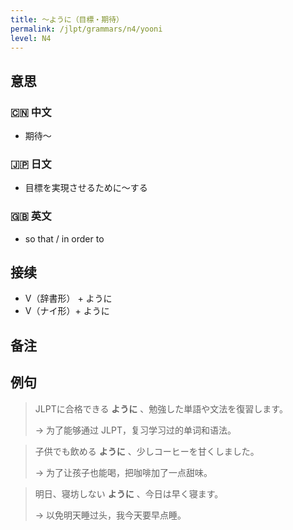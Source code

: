 ```yaml
---
title: 〜ように（目標・期待）
permalink: /jlpt/grammars/n4/yooni
level: N4
---
```


## 意思

### 🇨🇳 中文

- 期待〜

### 🇯🇵 日文

- 目標を実現させるために〜する

### 🇬🇧 英文

- so that / in order to

## 接续

- V（辞書形） + ように
- V（ナイ形）+ ように

## 备注


## 例句

> JLPTに合格できる **ように** 、勉強した単語や文法を復習します。
>
> → 为了能够通过 JLPT，复习学习过的单词和语法。

> 子供でも飲める **ように** 、少しコーヒーを甘くしました。
>
> → 为了让孩子也能喝，把咖啡加了一点甜味。

> 明日、寝坊しない **ように** 、今日は早く寝ます。
>
> → 以免明天睡过头，我今天要早点睡。

